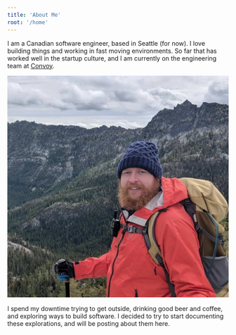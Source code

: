 ```yaml
---
title: 'About Me'
root: '/home'
---
```


I am a Canadian software engineer, based in Seattle (for now). I love building things and working in fast moving environments. So far that has worked well in the startup culture, and I am currently on the engineering team at <a href="https://www.convoy.com" target="_blank">Convoy</a>.

![Jeremy](./profile.jpg)

I spend my downtime trying to get outside, drinking good beer and coffee, and exploring ways to build software. I decided to try to start documenting these explorations, and will be posting about them here.
